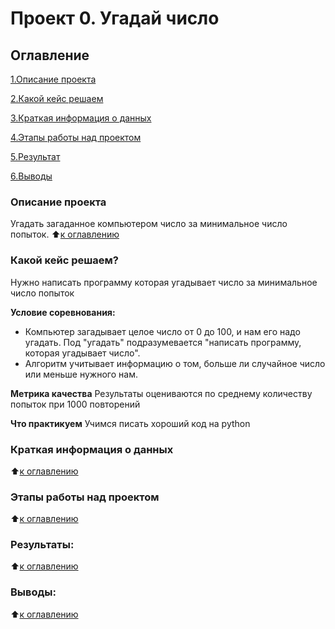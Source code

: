 # Проект 0. Угадай число

## Оглавление 
[1.Описание проекта](https://github.com/JoWiry/sf_data_science/tree/main/project_0/README.md#Описание-проекта)


[2.Какой кейс решаем](https://github.com/JoWiry/sf_data_science/tree/main/project_0/README.md#Какой-кейс-решаем) 


[3.Краткая информация о данных](https://github.com/JoWiry/sf_data_science/tree/main/project_0/README.md#Краткая-информация-о-данных)


[4.Этапы работы над проектом](https://github.com/JoWiry/sf_data_science/tree/main/project_0/README.md#Этапы-работы-над-проектом)


[5.Результат](https://github.com/JoWiry/sf_data_science/tree/main/project_0/README.md#Результат)


[6.Выводы](https://github.com/JoWiry/sf_data_science/tree/main/project_0/README.md#Выводы)



### Описание проекта
Угадать загаданное компьютером число за минимальное число попыток.
:arrow_up:[к оглавлению](https://github.com/JoWiry/sf_data_science/tree/main/project_0/README.md#Оглавление)



### Какой кейс решаем?
Нужно написать программу которая угадывает число за минимальное число попыток

**Условие соревнования:**
- Компьютер загадывает целое число от 0 до 100, и нам его надо угадать. Под "угадать" подразумевается "написать программу, которая угадывает число".
- Алгоритм учитывает информацию о том, больше ли случайное число или меньше нужного нам.

**Метрика качества**
Результаты оцениваются по среднему количеству попыток при 1000 повторений

**Что практикуем**
Учимся писать хороший код на python


### Краткая информация о данных
:arrow_up:[к оглавлению](https://github.com/JoWiry/sf_data_science/tree/main/project_0/README.md#Оглавление)


### Этапы работы над проектом
:arrow_up:[к оглавлению](https://github.com/JoWiry/sf_data_science/tree/main/project_0/README.md#Оглавление)


### Результаты:
:arrow_up:[к оглавлению](https://github.com/JoWiry/sf_data_science/tree/main/project_0/README.md#Оглавление)


### Выводы:
:arrow_up:[к оглавлению](https://github.com/JoWiry/sf_data_science/tree/main/project_0/README.md#Оглавление)


